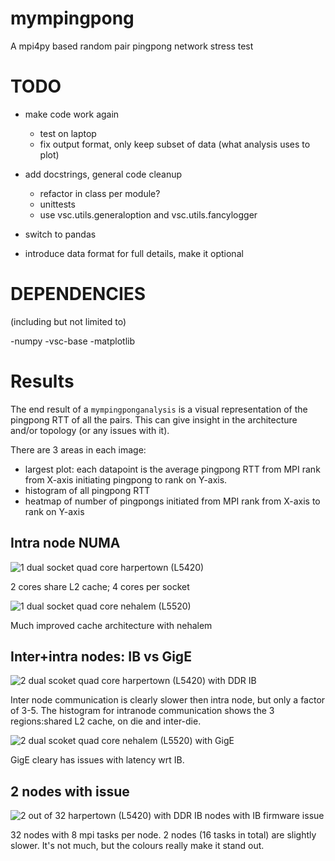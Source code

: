 mympingpong
===========

A mpi4py based random pair pingpong network stress test

TODO
====

 - make code work again
   - test on laptop
   - fix output format, only keep subset of data (what analysis uses to plot)

 - add docstrings, general code cleanup
   - refactor in class per module?
   - unittests
   - use vsc.utils.generaloption and vsc.utils.fancylogger

 - switch to pandas
 - introduce data format for full details, make it optional

DEPENDENCIES
============

(including but not limited to)

 -numpy
 -vsc-base 
 -matplotlib


Results
=======

The end result of a `mympingponganalysis` is a visual representation of the
pingpong RTT of all the pairs. This can give insight in the architecture and/or topology
(or any issues with it).

There are 3 areas in each image:
 - largest plot: each datapoint is the average pingpong RTT from MPI rank from X-axis initiating pingpong to rank on Y-axis.
 - histogram of all pingpong RTT
 - heatmap of number of pingpongs initiated from MPI rank from X-axis to rank on Y-axis 

## Intra node NUMA
![1 dual socket quad core harpertown (L5420)](/result_images/1node_1024byte_gengar.png)

2 cores share L2 cache; 4 cores per socket

![1 dual socket quad core nehalem (L5520)](/result_images/1node_1024byte_gastly.png)

Much improved cache architecture with nehalem

## Inter+intra nodes: IB vs GigE
![2 dual scoket quad core harpertown (L5420) with DDR IB](/result_images/2nodes_1024byte_gengar.png)

Inter node communication is clearly slower then intra node, but only a factor of 3-5.
The histogram for intranode communication shows the 3 regions:shared L2 cache, on die and inter-die.

![2 dual scoket quad core nehalem (L5520) with GigE](/result_images/2nodes_1024byte_gastly.png)

GigE cleary has issues with latency wrt IB.

## 2 nodes with issue
![2 out of 32 harpertown (L5420) with DDR IB nodes with IB firmware issue](/result_images/32node_firmwareissue_node114_115.png)

32 nodes with 8 mpi tasks per node. 2 nodes (16 tasks in total) are slightly slower.
It's not much, but the colours really make it stand out.
